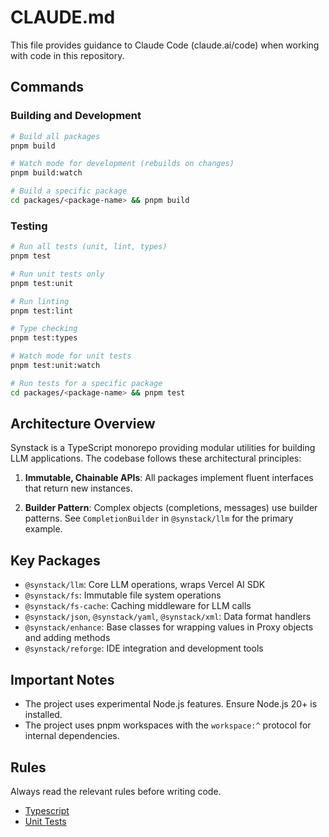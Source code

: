 # CLAUDE.md

This file provides guidance to Claude Code (claude.ai/code) when working with code in this repository.

## Commands

### Building and Development

```bash
# Build all packages
pnpm build

# Watch mode for development (rebuilds on changes)
pnpm build:watch

# Build a specific package
cd packages/<package-name> && pnpm build
```

### Testing

```bash
# Run all tests (unit, lint, types)
pnpm test

# Run unit tests only
pnpm test:unit

# Run linting
pnpm test:lint

# Type checking
pnpm test:types

# Watch mode for unit tests
pnpm test:unit:watch

# Run tests for a specific package
cd packages/<package-name> && pnpm test
```

## Architecture Overview

Synstack is a TypeScript monorepo providing modular utilities for building LLM applications. The codebase follows these architectural principles:

1. **Immutable, Chainable APIs**: All packages implement fluent interfaces that return new instances.

2. **Builder Pattern**: Complex objects (completions, messages) use builder patterns. See `CompletionBuilder` in `@synstack/llm` for the primary example.

## Key Packages

- `@synstack/llm`: Core LLM operations, wraps Vercel AI SDK
- `@synstack/fs`: Immutable file system operations
- `@synstack/fs-cache`: Caching middleware for LLM calls
- `@synstack/json`, `@synstack/yaml`, `@synstack/xml`: Data format handlers
- `@synstack/enhance`: Base classes for wrapping values in Proxy objects and adding methods
- `@synstack/reforge`: IDE integration and development tools

## Important Notes

- The project uses experimental Node.js features. Ensure Node.js 20+ is installed.
- The project uses pnpm workspaces with the `workspace:^` protocol for internal dependencies.

## Rules

Always read the relevant rules before writing code.

- [Typescript](.llm/rules/typescript.rules.md)
- [Unit Tests](.llm/rules/unit-test.rules.md)
